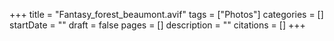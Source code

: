 +++
title = "Fantasy_forest_beaumont.avif"
tags = ["Photos"]
categories = []
startDate = ""
draft = false
pages = []
description = ""
citations = []
+++
